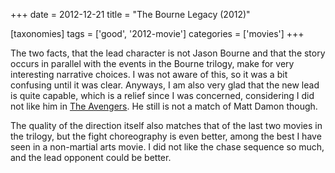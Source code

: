 +++
date = 2012-12-21
title = "The Bourne Legacy (2012)"

[taxonomies]
tags = ['good', '2012-movie']
categories = ['movies']
+++

The two facts, that the lead character is not Jason Bourne and that the
story occurs in parallel with the events in the Bourne trilogy, make for
very interesting narrative choices. I was not aware of this, so it was a
bit confusing until it was clear. Anyways, I am also very glad that the
new lead is quite capable, which is a relief since I was concerned,
considering I did not like him in [The Avengers]. He still is not a
match of Matt Damon though.

The quality of the direction itself also matches that of the last two
movies in the trilogy, but the fight choreography is even better, among
the best I have seen in a non-martial arts movie. I did not like the
chase sequence so much, and the lead opponent could be better.

  [The Avengers]: http://movies.tshepang.net/the-avengers-2012
